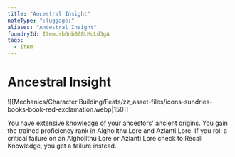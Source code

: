 ```yaml
---
title: "Ancestral Insight"
noteType: ":luggage:"
aliases: "Ancestral Insight"
foundryId: Item.shGnb0Z8LMqLd3gA
tags:
  - Item
---
```


# Ancestral Insight
![[Mechanics/Character Building/Feats/zz_asset-files/icons-sundries-books-book-red-exclamation.webp|150]]

You have extensive knowledge of your ancestors' ancient origins. You gain the trained proficiency rank in Alghollthu Lore and Azlanti Lore. If you roll a critical failure on an Alghollthu Lore or Azlanti Lore check to Recall Knowledge, you get a failure instead.
